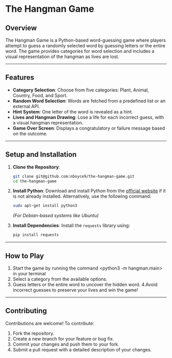 # **The Hangman Game**

## **Overview**
The Hangman Game is a Python-based word-guessing game where players attempt to guess a randomly selected word by guessing letters or the entire word. The game provides categories for word selection and includes a visual representation of the hangman as lives are lost.

---

## **Features**
- **Category Selection**: Choose from five categories: Plant, Animal, Country, Food, and Sport.
- **Random Word Selection**: Words are fetched from a predefined list or an external API.
- **Hint System**: One letter of the word is revealed as a hint.
- **Lives and Hangman Drawing**: Lose a life for each incorrect guess, with a visual hangman representation.
- **Game Over Screen**: Displays a congratulatory or failure message based on the outcome.

---

## **Setup and Installation**

1. **Clone the Repository**:
   ```bash
   git clone git@github.com:nboyce9/the-hangman-game.git
   cd the-hangman-game
   ```
2. **Install Python**:
   Download and install Python from the [official website](https://www.python.org/downloads/) if it is not already installed. Alternatively, use the following command:
   ```bash
   sudo apt-get install python3
   ```
   *(For Debian-based systems like Ubuntu)*

3. **Install Dependencies**:
   Install the `requests` library using:
   ```bash
   pip install requests
   ```

---

## **How to Play**
1. Start the game by running the command <python3 -m hangman.main> in your terminal
2. Select a category from the available options.
3. Guess letters or the entire word to uncover the hidden word.
4.Avoid incorrect guesses to preserve your lives and win the game!

---

## **Contributing**
Contributions are welcome! To contribute:
1. Fork the repository.
2. Create a new branch for your feature or bug fix.
3. Commit your changes and push them to your fork.
4. Submit a pull request with a detailed description of your changes.



